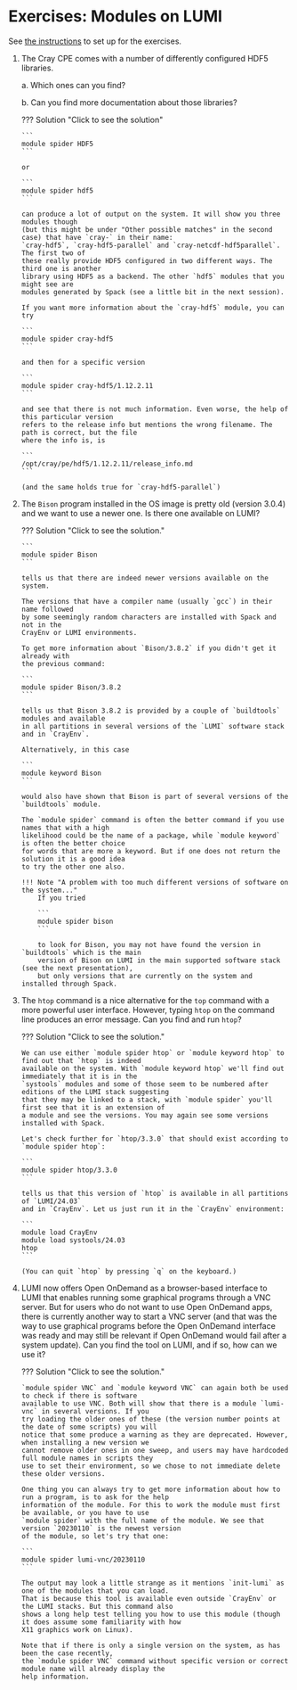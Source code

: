# Exercises: Modules on LUMI

<!-- TODO Check the Bison exercise. -->

See [the instructions](index.md#setting-up-for-the-exercises)
to set up for the exercises.

1.  The Cray CPE comes with a number of differently configured HDF5 libraries.

    a.  Which ones can you find?

    b.  Can you find more documentation about those libraries?

    ??? Solution "Click to see the solution"
        
        ```
        module spider HDF5
        ```

        or 

        ```
        module spider hdf5
        ```

        can produce a lot of output on the system. It will show you three modules though 
        (but this might be under "Other possible matches" in the second case) that have `cray-` in their name:
        `cray-hdf5`, `cray-hdf5-parallel` and `cray-netcdf-hdf5parallel`. The first two of
        these really provide HDF5 configured in two different ways. The third one is another
        library using HDF5 as a backend. The other `hdf5` modules that you might see are
        modules generated by Spack (see a little bit in the next session).

        If you want more information about the `cray-hdf5` module, you can try

        ```
        module spider cray-hdf5
        ```

        and then for a specific version

        ```
        module spider cray-hdf5/1.12.2.11
        ```

        and see that there is not much information. Even worse, the help of this particular version
        refers to the release info but mentions the wrong filename. The path is correct, but the file
        where the info is, is

        ```
        /opt/cray/pe/hdf5/1.12.2.11/release_info.md
        ```

        (and the same holds true for `cray-hdf5-parallel`)


2.  The `Bison` program installed in the OS image is pretty old (version 3.0.4) and
    we want to use a newer one. Is there one available on LUMI?

    ??? Solution "Click to see the solution."

        ```
        module spider Bison
        ```

        tells us that there are indeed newer versions available on the system. 

        The versions that have a compiler name (usually `gcc`) in their name followed
        by some seemingly random characters are installed with Spack and not in the
        CrayEnv or LUMI environments.

        To get more information about `Bison/3.8.2` if you didn't get it already with
        the previous command: 

        ```
        module spider Bison/3.8.2
        ```

        tells us that Bison 3.8.2 is provided by a couple of `buildtools` modules and available
        in all partitions in several versions of the `LUMI` software stack and in `CrayEnv`.

        Alternatively, in this case

        ```
        module keyword Bison
        ```

        would also have shown that Bison is part of several versions of the `buildtools` module.

        The `module spider` command is often the better command if you use names that with a high 
        likelihood could be the name of a package, while `module keyword` is often the better choice
        for words that are more a keyword. But if one does not return the solution it is a good idea 
        to try the other one also.

        !!! Note "A problem with too much different versions of software on the system..."
            If you tried 

            ```
            module spider bison
            ```

            to look for Bison, you may not have found the version in `buildtools` which is the main 
            version of Bison on LUMI in the main supported software stack (see the next presentation),
            but only versions that are currently on the system and installed through Spack.

3.  The `htop` command is a nice alternative for the `top` command with a more powerful user interface.
    However, typing `htop` on the command line produces an error message. Can you find and run `htop`?

    ??? Solution "Click to see the solution."

        We can use either `module spider htop` or `module keyword htop` to find out that `htop` is indeed
        available on the system. With `module keyword htop` we'll find out immediately that it is in the 
        `systools` modules and some of those seem to be numbered after editions of the LUMI stack suggesting
        that they may be linked to a stack, with `module spider` you'll first see that it is an extension of
        a module and see the versions. You may again see some versions installed with Spack.

        Let's check further for `htop/3.3.0` that should exist according to `module spider htop`:

        ```
        module spider htop/3.3.0
        ```

        tells us that this version of `htop` is available in all partitions of `LUMI/24.03`
        and in `CrayEnv`. Let us just run it in the `CrayEnv` environment:

        ```
        module load CrayEnv
        module load systools/24.03
        htop
        ```

        (You can quit `htop` by pressing `q` on the keyboard.)

4.  LUMI now offers Open OnDemand as a browser-based interface to LUMI that enables
    running some graphical programs through a VNC server. 
    But for users who do not want to use Open OnDemand apps, there is currently another
    way to start a VNC server (and that was the way to use graphical programs before 
    the Open OnDemand interface was ready and may still be relevant if Open OnDemand
    would fail after a system update).
    Can you find the tool on LUMI, and if so, how can we use it?

    ??? Solution "Click to see the solution."

        `module spider VNC` and `module keyword VNC` can again both be used to check if there is software
        available to use VNC. Both will show that there is a module `lumi-vnc` in several versions. If you 
        try loading the older ones of these (the version number points at the date of some scripts) you will
        notice that some produce a warning as they are deprecated. However, when installing a new version we 
        cannot remove older ones in one sweep, and users may have hardcoded full module names in scripts they
        use to set their environment, so we chose to not immediate delete these older versions.

        One thing you can always try to get more information about how to run a program, is to ask for the help
        information of the module. For this to work the module must first be available, or you have to use 
        `module spider` with the full name of the module. We see that version `20230110` is the newest version
        of the module, so let's try that one:

        ```
        module spider lumi-vnc/20230110
        ```

        The output may look a little strange as it mentions `init-lumi` as one of the modules that you can load.
        That is because this tool is available even outside `CrayEnv` or the LUMI stacks. But this command also
        shows a long help test telling you how to use this module (though it does assume some familiarity with how
        X11 graphics work on Linux).

        Note that if there is only a single version on the system, as has been the case recently,
        the `module spider VNC` command without specific version or correct module name will already display the
        help information.
